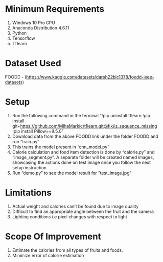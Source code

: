 # Minimum Requirements
1)	Windows 10 Pro CPU
2)	Anaconda Distribution 4.6.11
3)	Python
4)	Tensorflow
5)	Tflearn
# Dataset Used
FOODD - (https://www.kaggle.com/datasets/darsh22blc1378/foodd-ieee-datasets)
# Setup
1.	Run the following command in the terminal
“!pip uninstall tflearn
  !pip install git+https://github.com/MihaMarkic/tflearn.git@fix/is_sequence_missing
  !pip install Pillow==9.5.0” 
2.	Download data from the above FOODD link under the folder FOODD and run
“train.py”
3.	This trains the model present in “cnn_model.py”
4.	Calorie calculation and food item detection is done by “calorie.py” and “image_segment.py”. A separate folder will be created named images, showcasing the actions done on test image once you follow the next setup instruction. 
5.	Run “demo.py” to see the model result for “test_image.jpg”
# Limitations
1.	Actual weight and calories can’t be found due to image quality
2.	Difficult to find an appropriate angle between the fruit and the camera
3.	Lighting conditions i.e pixel changes with respect to light
# Scope Of Improvement
1.	Estimate the calories from all types of fruits and foods.
2.	Minimize error of calorie estimation

